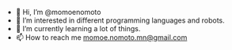 - 👋 Hi, I’m @momoenomoto
- 👀 I’m interested in different programming languages and robots.
- 🌱 I’m currently learning a lot of things.
- 📫 How to reach me momoe.nomoto.mn@gmail.com

<!---
momoe-nomoto/momoe-nomoto is a ✨ special ✨ repository because its `README.md` (this file) appears on your GitHub profile.
You can click the Preview link to take a look at your changes.
--->
